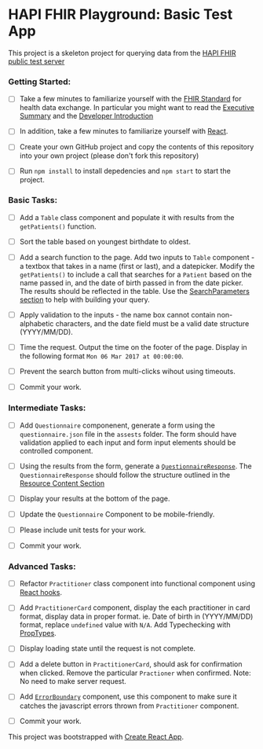 # HAPI FHIR Playground: Basic Test App

This project is a skeleton project for querying data from the [HAPI FHIR public test server](http://hapi.fhir.org/baseR4)

### Getting Started:

- [ ] Take a few minutes to familiarize yourself with the [FHIR Standard](http://hl7.org/fhir/) for health data exchange. In particular you might want to read the [Executive Summary](http://hl7.org/fhir/summary.html) and the [Developer Introduction](http://hl7.org/fhir/overview-dev.html)

- [ ] In addition, take a few minutes to familiarize yourself with [React](https://reactjs.org/docs/getting-started.html).

- [ ] Create your own GitHub project and copy the contents of this repository into your own project (please don't fork this repository)

- [ ] Run `npm install` to install depedencies and `npm start` to start the project.

### Basic Tasks:

- [ ] Add a `Table` class component and populate it with results from the `getPatients()` function.

- [ ] Sort the table based on youngest birthdate to oldest.

* [ ] Add a search function to the page. Add two inputs to `Table` component - a textbox that takes in a name (first or last), and a datepicker. Modify the `getPatients()` to include a call that searches for a `Patient` based on the name passed in, and the date of birth passed in from the date picker. The results should be reflected in the table. Use the [SearchParameters section](https://www.hl7.org/fhir/patient.html#search) to help with building your query.

* [ ] Apply validation to the inputs - the name box cannot contain non-alphabetic characters, and the date field must be a valid date structure (YYYY/MM/DD).

* [ ] Time the request. Output the time on the footer of the page. Display in the following format `Mon 06 Mar 2017 at 00:00:00`.

* [ ] Prevent the search button from multi-clicks wihout using timeouts.

* [ ] Commit your work.

### Intermediate Tasks:

- [ ] Add `Questionnaire` componenent, generate a form using the `questionnaire.json` file in the `assests` folder. The form should have validation applied to each input and form input elements should be controlled component.

- [ ] Using the results from the form, generate a [`QuestionnaireResponse`](https://www.hl7.org/fhir/questionnaireresponse.html). The `QuestionnaireResponse` should follow the structure outlined in the [Resource Content Section](https://www.hl7.org/fhir/questionnaireresponse.html#resource)

- [ ] Display your results at the bottom of the page.

- [ ] Update the `Questionnaire` Component to be mobile-friendly.

- [ ] Please include unit tests for your work.

- [ ] Commit your work.

### Advanced Tasks:

- [ ] Refactor `Practitioner` class component into functional component using [React hooks](https://reactjs.org/docs/hooks-intro.html).

- [ ] Add `PractitionerCard` component, display the each practitioner in card format, display data in proper format. ie. Date of birth in (YYYY/MM/DD) format, replace `undefined` value with `N/A`. Add Typechecking with [PropTypes](https://reactjs.org/docs/typechecking-with-proptypes.html).

- [ ] Display loading state until the request is not complete.

- [ ] Add a delete button in `PractitionerCard`, should ask for confirmation when clicked. Remove the particular `Practioner` when confirmed. Note: No need to make server request.

- [ ] Add [`ErrorBoundary`](https://reactjs.org/docs/error-boundaries.html) component, use this component to make sure it catches the javascript errors thrown from `Practitioner` component.

- [ ] Commit your work.

This project was bootstrapped with [Create React App](https://github.com/facebook/create-react-app).
